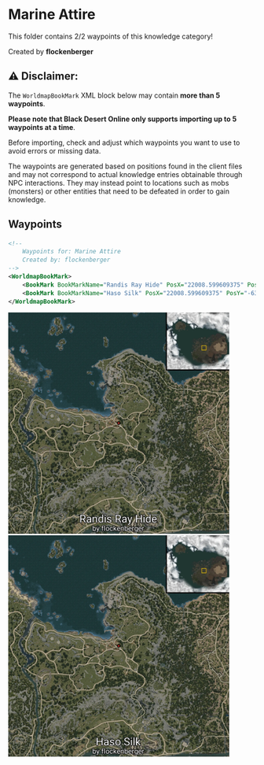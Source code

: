 # Marine Attire

This folder contains 2/2 waypoints of this knowledge category!


Created by **flockenberger**

## ⚠️ Disclaimer:
The `WorldmapBookMark` XML block below may contain **more than 5 waypoints**.

**Please note that Black Desert Online only supports importing up to 5 waypoints at a time**.

Before importing, check and adjust which waypoints you want to use to avoid errors or missing data.

The waypoints are generated based on positions found in the client files and may not correspond to actual knowledge entries obtainable through NPC interactions.
They may instead point to locations such as mobs (monsters) or other entities that need to be defeated in order to gain knowledge.

## Waypoints
```xml
<!--
    Waypoints for: Marine Attire
    Created by: flockenberger
-->
<WorldmapBookMark>
    <BookMark BookMarkName="Randis Ray Hide" PosX="22008.599609375" PosY="-6342.91015625" PosZ="76542.6015625" />
    <BookMark BookMarkName="Haso Silk" PosX="22008.599609375" PosY="-6342.91015625" PosZ="76542.6015625" />
</WorldmapBookMark>
```

<img src="./Marine Attire_Randis Ray Hide_Preview.webp" width="450"/> <img src="./Marine Attire_Haso Silk_Preview.webp" width="450"/> 